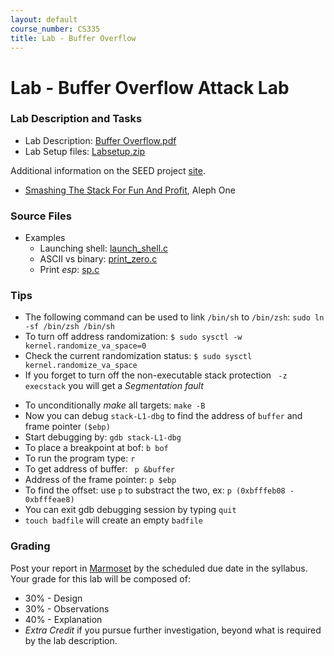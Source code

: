 ```yaml
---
layout: default
course_number: CS335
title: Lab - Buffer Overflow
---
```


# Lab - Buffer Overflow Attack Lab

### Lab Description and Tasks

- Lab Description: [Buffer Overflow.pdf](buffer\Buffer_Overflow_Setuid.pdf)
  <!-- - The **BUF SIZE** value for this lab is: **180**.-->
- Lab Setup files: [Labsetup.zip](buffer\Labsetup.zip)

Additional information on the SEED project [site](https://seedsecuritylabs.org/Labs_20.04/Software/Buffer_Overflow_Setuid/).

- [Smashing The Stack For Fun And Profit](https://insecure.org/stf/smashstack.html), Aleph One

### Source Files

<!--
- Lab Files
  - Build Malicious file: [exploit.c](buffer/exploit.c)
  - Vulnerable program: [stack.c](buffer/stack.c)
  - Defeat Randomization: [defeat_rand.sh](buffer\defeat_rand.sh)
  - Helper Shell to build and setup stack.c: [build_stack.sh](buffer/build_stack.sh)
-->

- Examples  
  - Launching shell: [launch_shell.c](buffer\launch_shell.c)
  - ASCII vs binary: [print_zero.c](buffer\print_zero.c)
  - Print *esp*: [sp.c](buffer/sp.c)

<!--
  - Shellcode in stack: [shellcode.c](buffer/shellcode.c) (compile with ```-z execstack```)
  - Defeat dash test: [dash_shell_test.c](buffer/dash_shell_test.c)
-->

### Tips

- The following command can be used to link ```/bin/sh``` to ```/bin/zsh```: ```sudo ln -sf /bin/zsh /bin/sh```
- To turn off address randomization: ```$ sudo sysctl -w kernel.randomize_va_space=0```
- Check the current randomization status: ```$ sudo sysctl kernel.randomize_va_space```
- If you forget to turn off the non-executable stack protection ``` -z execstack``` you will get a *Segmentation fault*

<!--
 - To compile the ```stack.c``` program using debug flags: ```gcc stack.c -o gdb-stack -g -z execstack -fno-stack-protector```.
 -->

- To unconditionally _make_ all targets: ```make -B```
- Now you can debug ```stack-L1-dbg``` to find the address of ```buffer``` and frame pointer ```($ebp)```
 - Start debugging by: ```gdb stack-L1-dbg```
 - To place a breakpoint at bof: ```b bof```
 - To run the program type: ```r```
 - To get address of buffer: ``` p &buffer```
 - Address of the frame pointer: ```p $ebp```
 - To find the offset: use ```p``` to substract the two, ex: ```p (0xbfffeb08 - 0xbfffeae8)```
 - You can exit gdb debugging session by typing ```quit```
- ```touch badfile``` will create an empty ```badfile```

### Grading

Post your report in [Marmoset](https://cs.ycp.edu/marmoset) by the scheduled due date in the syllabus. Your grade for this lab will be composed of:
- 30% - Design
- 30% - Observations
- 40% - Explanation
- *Extra Credit* if you pursue further investigation, beyond what is required by the lab description.
